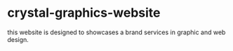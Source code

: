 # crystal-graphics-website
this website is designed to showcases a brand services in graphic and web design. 
